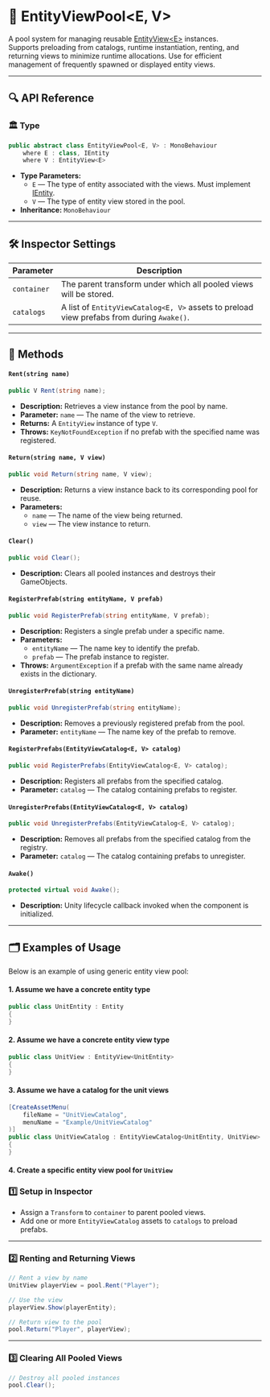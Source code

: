 # 🧩 EntityViewPool<E, V>

A pool system for managing reusable [EntityView\<E>](EntityView%601.md) instances.  
Supports preloading from catalogs, runtime instantiation, renting, and returning views to minimize runtime
allocations. Use for efficient management of frequently spawned or displayed entity views.

---

## 🔍 API Reference

### 🏛️ Type <div id="-type"></div>

```csharp
public abstract class EntityViewPool<E, V> : MonoBehaviour
    where E : class, IEntity
    where V : EntityView<E>
```

- **Type Parameters:**
    - `E` — The type of entity associated with the views. Must implement [IEntity](../Entities/IEntity.md).
    - `V` — The type of entity view stored in the pool.
- **Inheritance:** `MonoBehaviour`

---

## 🛠 Inspector Settings

| Parameter   | Description                                                                               |
|-------------|-------------------------------------------------------------------------------------------|
| `container` | The parent transform under which all pooled views will be stored.                         |
| `catalogs`  | A list of `EntityViewCatalog<E, V>` assets to preload view prefabs from during `Awake()`. |

---

## 🏹 Methods

#### `Rent(string name)`

```csharp
public V Rent(string name);
````

- **Description:** Retrieves a view instance from the pool by name.
- **Parameter:** `name` — The name of the view to retrieve.
- **Returns:** A `EntityView` instance of type `V`.
- **Throws:** `KeyNotFoundException` if no prefab with the specified name was registered.

#### `Return(string name, V view)`

```csharp
public void Return(string name, V view);
```

- **Description:** Returns a view instance back to its corresponding pool for reuse.
- **Parameters:**
    - `name` — The name of the view being returned.
    - `view` — The view instance to return.

#### `Clear()`

```csharp
public void Clear();
```

- **Description:** Clears all pooled instances and destroys their GameObjects.

#### `RegisterPrefab(string entityName, V prefab)`

```csharp
public void RegisterPrefab(string entityName, V prefab);
```

- **Description:** Registers a single prefab under a specific name.
- **Parameters:**
    - `entityName` — The name key to identify the prefab.
    - `prefab` — The prefab instance to register.
- **Throws:** `ArgumentException` if a prefab with the same name already exists in the dictionary.

#### `UnregisterPrefab(string entityName)`

```csharp
public void UnregisterPrefab(string entityName);
```

- **Description:** Removes a previously registered prefab from the pool.
- **Parameter:** `entityName` — The name key of the prefab to remove.

#### `RegisterPrefabs(EntityViewCatalog<E, V> catalog)`

```csharp
public void RegisterPrefabs(EntityViewCatalog<E, V> catalog);
```

- **Description:** Registers all prefabs from the specified catalog.
- **Parameter:** `catalog` — The catalog containing prefabs to register.

#### `UnregisterPrefabs(EntityViewCatalog<E, V> catalog)`

```csharp
public void UnregisterPrefabs(EntityViewCatalog<E, V> catalog);
```

- **Description:** Removes all prefabs from the specified catalog from the registry.
- **Parameter:** `catalog` — The catalog containing prefabs to unregister.

#### `Awake()`

```csharp
protected virtual void Awake();
```

- **Description:** Unity lifecycle callback invoked when the component is initialized.

---

## 🗂 Examples of Usage

Below is an example of using generic entity view pool:

#### 1. Assume we have a concrete entity type

```csharp
public class UnitEntity : Entity
{
}
```

#### 2. Assume we have a concrete entity view type

```csharp
public class UnitView : EntityView<UnitEntity>
{
}
```

#### 3. Assume we have a catalog for the unit views

```csharp
[CreateAssetMenu(
    fileName = "UnitViewCatalog", 
    menuName = "Example/UnitViewCatalog"
)]
public class UnitViewCatalog : EntityViewCatalog<UnitEntity, UnitView> 
{
}
```

#### 4. Create a specific entity view pool for `UnitView`



### 1️⃣ Setup in Inspector

- Assign a `Transform` to `container` to parent pooled views.
- Add one or more `EntityViewCatalog` assets to `catalogs` to preload prefabs.

---

### 2️⃣ Renting and Returning Views

```csharp
// Rent a view by name
UnitView playerView = pool.Rent("Player");

// Use the view
playerView.Show(playerEntity);

// Return view to the pool
pool.Return("Player", playerView);
```

---

### 3️⃣ Clearing All Pooled Views

```csharp
// Destroy all pooled instances
pool.Clear();
```
